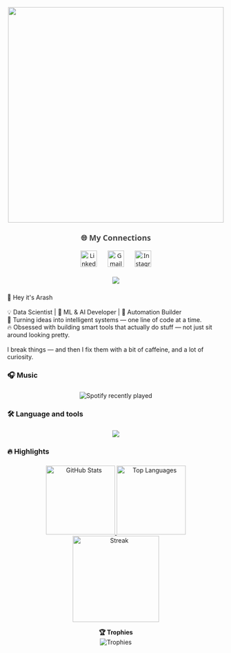 <div align="center">
  <img height="500" src="https://user-images.githubusercontent.com/74038190/225813708-98b745f2-7d22-48cf-9150-083f1b00d6c9.gif"  />
</div>

###

<div align="center" style="font-family: 'Segoe UI', sans-serif; margin-top: 20px;">
  <p style="font-size: 18px; font-weight: 600; color: #444;">🌐 My Connections</p>
  
  <div style="display: flex; justify-content: center; gap: 25px; margin-top: 10px;">
    <a href="https://www.linkedin.com/in/arash-kazemi-24894a2a2/" target="_blank">
      <img src="https://cdn-icons-png.flaticon.com/512/174/174857.png" width="38" alt="LinkedIn" title="LinkedIn">
    </a>
    <a href="mailto:kazemiarash09@gmail.com" target="_blank">
      <img src="https://cdn-icons-png.flaticon.com/512/732/732200.png" width="38" alt="Gmail" title="Gmail">
    </a>
    <a href="https://www.instagram.com/arashkazemii" target="_blank">
      <img src="https://cdn-icons-png.flaticon.com/512/174/174855.png" width="38" alt="Instagram" title="Instagram">
    </a>
  </div>

</div>

###

<div align="center">
  <img src="https://visitor-badge.laobi.icu/badge?page_id=Arashkazemii.Arashkazemii&"  />
</div>

###

<p align="left">👋 Hey it's Arash<br><br>💡 Data Scientist | 🧠 ML & AI Developer | 🤖 Automation Builder<br>🎯 Turning ideas into intelligent systems — one line of code at a time.<br>🔥 Obsessed with building smart tools that actually do stuff — not just sit around looking pretty.<br><br>I break things — and then I fix them with a bit of caffeine, and a lot of curiosity.</p>

###

<h3 align="left">🎧 Music</h3>

###

<div align="center">
  <img src="https://spotify-recently-played-readme.vercel.app/api?user=31636zm6qzl4n3i2v7n7cwqqrbzi" alt="Spotify recently played"  />
</div>

###

<h3 align="left">🛠 Language and tools</h3>

###

<div align="center">
  <img src="https://skillicons.dev/icons?i=python,java,cpp,r,tensorflow,pytorch,vscode,git,github,docker,html,js,go,bash,oracle,mysql,sqlite,redis,prometheus,grafana" />
</div>

###

<h3 align="left">🔥 Highlights</h3>

###

<div align="center">

  <!-- Stats -->
  <a href="https://github.com/Arashkazemii">
    <picture>
      <source media="(prefers-color-scheme: dark)" srcset="https://github-readme-stats.vercel.app/api?username=Arashkazemii&show_icons=true&include_all_commits=true&count_private=true&rank_icon=github&theme=github_dark&hide_border=true&cache_seconds=7200&custom_title=GitHub%20Stats" />
      <source media="(prefers-color-scheme: light)" srcset="https://github-readme-stats.vercel.app/api?username=Arashkazemii&show_icons=true&include_all_commits=true&count_private=true&rank_icon=github&theme=default&hide_border=true&cache_seconds=7200&custom_title=GitHub%20Stats" />
      <img alt="GitHub Stats" height="160" src="https://github-readme-stats.vercel.app/api?username=Arashkazemii&show_icons=true&include_all_commits=true&count_private=true&rank_icon=github&hide_border=true&cache_seconds=7200" />
    </picture>
  </a>

  <!-- Top Languages (اختیاری: exclude_repo را پر کن تا دقیق‌تر شود) -->
  <a href="https://github.com/Arashkazemii?tab=repositories">
    <picture>
      <source media="(prefers-color-scheme: dark)" srcset="https://github-readme-stats.vercel.app/api/top-langs?username=Arashkazemii&layout=compact&langs_count=8&card_width=360&theme=github_dark&hide_border=true&cache_seconds=7200&exclude_repo=dotfiles,old-playground,templates" />
      <source media="(prefers-color-scheme: light)" srcset="https://github-readme-stats.vercel.app/api/top-langs?username=Arashkazemii&layout=compact&langs_count=8&card_width=360&theme=default&hide_border=true&cache_seconds=7200&exclude_repo=dotfiles,old-playground,templates" />
      <img alt="Top Languages" height="160" src="https://github-readme-stats.vercel.app/api/top-langs?username=Arashkazemii&layout=compact&langs_count=8&card_width=360&hide_border=true&cache_seconds=7200&exclude_repo=dotfiles,old-playground,templates" />
    </picture>
  </a>

  <!-- Streak: می‌گذاریم بماند اما فشرده‌تر و هماهنگ -->
  <a href="https://github.com/Arashkazemii">
    <picture>
      <source media="(prefers-color-scheme: dark)" srcset="https://streak-stats.demolab.com?user=Arashkazemii&mode=daily&theme=github-dark&hide_border=true&date_format=M%20j%5B,%20Y%5D&card_width=600" />
      <source media="(prefers-color-scheme: light)" srcset="https://streak-stats.demolab.com?user=Arashkazemii&mode=daily&theme=default&hide_border=true&date_format=M%20j%5B,%20Y%5D&card_width=600" />
      <img alt="Streak" height="200" src="https://streak-stats.demolab.com?user=Arashkazemii&mode=daily&hide_border=true&date_format=M%20j%5B,%20Y%5D&card_width=600" />
    </picture>
  </a>

  <!-- Trophies داخل جزئیات تا شلوغ نشود -->
  <b>🏆 Trophies</b>
  <br>
  <img alt="Trophies"
       src="https://github-trophies.vercel.app/?username=Arashkazemii&theme=radical&no-frame=true&no-bg=true&margin-w=10&column=5&margin-h=8&title=AchieveSSSRank,MultiLanguage,LongTimeUser,Issues,Commits,PullRequest" />

</div>

###
